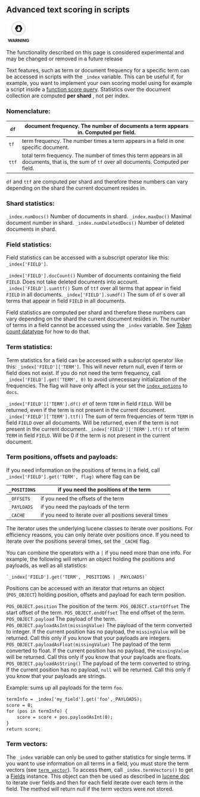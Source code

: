 ## Advanced text scoring in scripts

![Warning](/images/icons/warning.png)

The functionality described on this page is considered experimental and may be changed or removed in a future release 

Text features, such as term or document frequency for a specific term can be accessed in scripts with the `_index` variable. This can be useful if, for example, you want to implement your own scoring model using for example a script inside a [function score query](query-dsl-function-score-query.html). Statistics over the document collection are computed **per shard** , not per index.

### Nomenclature:


`df`| document frequency. The number of documents a term appears in. Computed per field.     
---|---    
`tf`| term frequency. The number times a term appears in a field in one specific document.     
`ttf`| total term frequency. The number of times this term appears in all documents, that is, the sum of `tf` over all documents. Computed per field.   
  
`df` and `ttf` are computed per shard and therefore these numbers can vary depending on the shard the current document resides in.

### Shard statistics:

`_index.numDocs()`
     Number of documents in shard. 
`_index.maxDoc()`
     Maximal document number in shard. 
`_index.numDeletedDocs()`
     Number of deleted documents in shard. 

### Field statistics:

Field statistics can be accessed with a subscript operator like this: `_index['FIELD']`.

`_index['FIELD'].docCount()`
     Number of documents containing the field `FIELD`. Does not take deleted documents into account. 
`_index['FIELD'].sumttf()`
     Sum of `ttf` over all terms that appear in field `FIELD` in all documents. 
`_index['FIELD'].sumdf()`
     The sum of `df` s over all terms that appear in field `FIELD` in all documents. 

Field statistics are computed per shard and therefore these numbers can vary depending on the shard the current document resides in. The number of terms in a field cannot be accessed using the `_index` variable. See [Token count datatype](token-count.html) for how to do that.

### Term statistics:

Term statistics for a field can be accessed with a subscript operator like this: `_index['FIELD']['TERM']`. This will never return null, even if term or field does not exist. If you do not need the term frequency, call `_index['FIELD'].get('TERM', 0)` to avoid unnecessary initialization of the frequencies. The flag will have only affect is your set the [`index_options`](index-options.html) to `docs`.

`_index['FIELD']['TERM'].df()`
     `df` of term `TERM` in field `FIELD`. Will be returned, even if the term is not present in the current document. 
`_index['FIELD']['TERM'].ttf()`
     The sum of term frequencies of term `TERM` in field `FIELD` over all documents. Will be returned, even if the term is not present in the current document. 
`_index['FIELD']['TERM'].tf()`
     `tf` of term `TERM` in field `FIELD`. Will be 0 if the term is not present in the current document. 

### Term positions, offsets and payloads:

If you need information on the positions of terms in a field, call `_index['FIELD'].get('TERM', flag)` where flag can be

`_POSITIONS`| if you need the positions of the term     
---|---    
`_OFFSETS`| if you need the offsets of the term     
`_PAYLOADS`| if you need the payloads of the term     
`_CACHE`| if you need to iterate over all positions several times   
  
The iterator uses the underlying lucene classes to iterate over positions. For efficiency reasons, you can only iterate over positions once. If you need to iterate over the positions several times, set the `_CACHE` flag.

You can combine the operators with a `|` if you need more than one info. For example, the following will return an object holding the positions and payloads, as well as all statistics:
    
    
    `_index['FIELD'].get('TERM', _POSITIONS | _PAYLOADS)`

Positions can be accessed with an iterator that returns an object (`POS_OBJECT`) holding position, offsets and payload for each term position.

`POS_OBJECT.position`
     The position of the term. 
`POS_OBJECT.startOffset`
     The start offset of the term. 
`POS_OBJECT.endOffset`
     The end offset of the term. 
`POS_OBJECT.payload`
     The payload of the term. 
`POS_OBJECT.payloadAsInt(missingValue)`
     The payload of the term converted to integer. If the current position has no payload, the `missingValue` will be returned. Call this only if you know that your payloads are integers. 
`POS_OBJECT.payloadAsFloat(missingValue)`
     The payload of the term converted to float. If the current position has no payload, the `missingValue` will be returned. Call this only if you know that your payloads are floats. 
`POS_OBJECT.payloadAsString()`
     The payload of the term converted to string. If the current position has no payload, `null` will be returned. Call this only if you know that your payloads are strings. 

Example: sums up all payloads for the term `foo`.
    
    
    termInfo = _index['my_field'].get('foo',_PAYLOADS);
    score = 0;
    for (pos in termInfo) {
        score = score + pos.payloadAsInt(0);
    }
    return score;

### Term vectors:

The `_index` variable can only be used to gather statistics for single terms. If you want to use information on all terms in a field, you must store the term vectors (see [`term_vector`](term-vector.html)). To access them, call `_index.termVectors()` to get a [Fields](https://lucene.apache.org/core/4_0_0/core/org/apache/lucene/index/Fields.html) instance. This object can then be used as described in [lucene doc](https://lucene.apache.org/core/4_0_0/core/org/apache/lucene/index/Fields.html) to iterate over fields and then for each field iterate over each term in the field. The method will return null if the term vectors were not stored.
